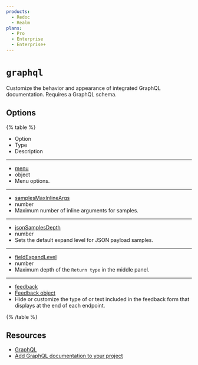 ```yaml
---
products:
  - Redoc
  - Realm
plans:
  - Pro
  - Enterprise
  - Enterprise+
---
```

# `graphql`

Customize the behavior and appearance of integrated GraphQL documentation. Requires a GraphQL schema.

## Options

{% table %}

* Option
* Type
* Description

---

- [menu](./menu.md)
- object
- Menu options.

---

- [samplesMaxInlineArgs](./samples-max-inline-args.md)
- number
- Maximum number of inline arguments for samples.

---

* [jsonSamplesDepth](./json-samples-depth.md)
* number
* Sets the default expand level for JSON payload samples.

---

- [fieldExpandLevel](./field-expand-level.md)
- number
- Maximum depth of the `Return type` in the middle panel.

---

- [feedback](../feedback.md)
- [Feedback object](../feedback.md#options)
- Hide or customize the type of or text included in the feedback form that displays at the end of each endpoint.

{% /table %}

## Resources

- [GraphQL](https://graphql.org/)
- [Add GraphQL documentation to your project](../../author/how-to/add-graphql-docs.md)
